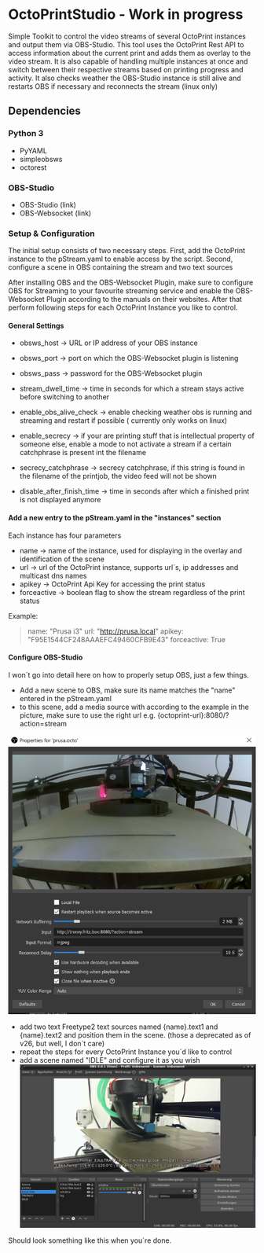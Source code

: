 # OctoPrintStudio - Work in progress

Simple Toolkit to control the video streams of several OctoPrint instances and output them via OBS-Studio. This tool uses the OctoPrint Rest API to access
information about the current print and adds them as overlay to the video stream. It is also capable of handling multiple instances at once and switch between their respective
streams based on printing progress and activity.
It also checks weather the OBS-Studio instance is still alive and restarts OBS if necessary and reconnects the stream (linux only)

## Dependencies

### Python 3

- PyYAML
- simpleobsws
- octorest

### OBS-Studio
- OBS-Studio (link)
- OBS-Websocket (link)



### Setup & Configuration

The initial setup consists of two necessary steps. First, add the OctoPrint instance to the pStream.yaml to enable access by the script. Second, configure a scene in OBS containing the stream and two text sources

After installing OBS and the OBS-Websocket Plugin, make sure to configure OBS for Streaming to your favourite streaming service and enable the OBS-Websocket Plugin according to the
manuals on their websites. After that perform following steps for each OctoPrint Instance you like to control.

#### General Settings

- obsws_host -> URL or IP address of your OBS instance
- obsws_port -> port on which the OBS-Websocket plugin is listening
- obsws_pass -> password for the OBS-Websocket plugin

- stream_dwell_time -> time in seconds for which a stream stays active before switching to another
- enable_obs_alive_check -> enable checking weather obs is running and streaming and restart if possible ( currently only works on linux)
- enable_secrecy -> if your are printing stuff that is intellectual property of someone else, enable a mode to not activate a stream if a certain catchphrase is present int the filename
- secrecy_catchphrase -> secrecy catchphrase, if this string is found in the filename of the printjob, the video feed will not be shown
- disable_after_finish_time -> time in seconds after which a finished print is not displayed anymore

#### Add a new entry to the pStream.yaml in the "instances" section

Each instance has four parameters
- name -> name of the instance, used for displaying in the overlay and identification of the scene
- url -> url of the OctoPrint instance, supports url´s, ip addresses and multicast dns names
- apikey -> OctoPrint Api Key for accessing the print status
- forceactive -> boolean flag to show the stream regardless of the print status

Example:

>name: "Prusa i3"
>url: "http://prusa.local"
>apikey: "F95E1544CF248AAAEFC49460CFB9E43"
>forceactive: True

#### Configure OBS-Studio
I won´t go into detail here on how to properly setup OBS, just a few things.

- Add a new scene to OBS, make sure its name matches the "name" entered in the pStream.yaml
- to this scene, add a media source with according to the example in the picture, make sure to use the right url e.g. {octoprint-url}:8080/?action=stream

![Source Setup](https://github.com/pkElectronics/OctoPrintStudio/blob/master/doc/source.PNG "Source Setup")

- add two text Freetype2 text sources named {name}.text1 and {name}.text2 and position them in the scene. (those a deprecated as of v26, but well, I don´t care)
- repeat the steps for every OctoPrint Instance you´d like to control
- add a scene named "IDLE" and configure it as you wish
![OBS Overview](https://github.com/pkElectronics/OctoPrintStudio/blob/master/doc/overview.PNG "OBS Overview")

Should look something like this when you´re done.

